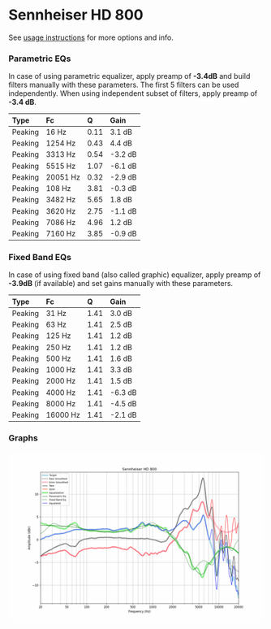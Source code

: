 # Sennheiser HD 800
See [usage instructions](https://github.com/jaakkopasanen/AutoEq#usage) for more options and info.

### Parametric EQs
In case of using parametric equalizer, apply preamp of **-3.4dB** and build filters manually
with these parameters. The first 5 filters can be used independently.
When using independent subset of filters, apply preamp of **-3.4 dB**.

| Type    | Fc       |    Q | Gain    |
|:--------|:---------|:-----|:--------|
| Peaking | 16 Hz    | 0.11 | 3.1 dB  |
| Peaking | 1254 Hz  | 0.43 | 4.4 dB  |
| Peaking | 3313 Hz  | 0.54 | -3.2 dB |
| Peaking | 5515 Hz  | 1.07 | -6.1 dB |
| Peaking | 20051 Hz | 0.32 | -2.9 dB |
| Peaking | 108 Hz   | 3.81 | -0.3 dB |
| Peaking | 3482 Hz  | 5.65 | 1.8 dB  |
| Peaking | 3620 Hz  | 2.75 | -1.1 dB |
| Peaking | 7086 Hz  | 4.96 | 1.2 dB  |
| Peaking | 7160 Hz  | 3.85 | -0.9 dB |

### Fixed Band EQs
In case of using fixed band (also called graphic) equalizer, apply preamp of **-3.9dB**
(if available) and set gains manually with these parameters.

| Type    | Fc       |    Q | Gain    |
|:--------|:---------|:-----|:--------|
| Peaking | 31 Hz    | 1.41 | 3.0 dB  |
| Peaking | 63 Hz    | 1.41 | 2.5 dB  |
| Peaking | 125 Hz   | 1.41 | 1.2 dB  |
| Peaking | 250 Hz   | 1.41 | 1.2 dB  |
| Peaking | 500 Hz   | 1.41 | 1.6 dB  |
| Peaking | 1000 Hz  | 1.41 | 3.3 dB  |
| Peaking | 2000 Hz  | 1.41 | 1.5 dB  |
| Peaking | 4000 Hz  | 1.41 | -6.3 dB |
| Peaking | 8000 Hz  | 1.41 | -4.5 dB |
| Peaking | 16000 Hz | 1.41 | -2.1 dB |

### Graphs
![](./Sennheiser%20HD%20800.png)